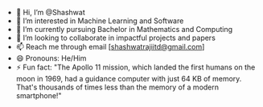 - 👋 Hi, I’m @Shashwat
- 👀 I’m interested in Machine Learning and Software
- 🌱 I’m currently pursuing Bachelor in Mathematics and Computing
- 💞️ I’m looking to collaborate in impactful projects and papers
- 📫 Reach me through email [shashwatrajiitd@gmail.com]
- 😄 Pronouns: He/Him
- ⚡ Fun fact: "The Apollo 11 mission, which landed the first humans on the moon in 1969, had a guidance computer with just 64 KB of memory. That's thousands of times less than the memory of a modern smartphone!"

<!---
Shaz-gif/Shaz-gif is a ✨ special ✨ repository because its `README.md` (this file) appears on your GitHub profile.
You can click the Preview link to take a look at your changes.
--->
